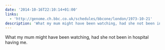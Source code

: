 ```yaml
---
date: '2014-10-16T22:10:14+01:00'
links:
  - 'http://genome.ch.bbc.co.uk/schedules/bbcone/london/1973-10-21'
description: 'What my mum might have been watching, had she not been in hospital having me. '
---
```

What my mum might have been watching, had she not been in hospital having me. 
